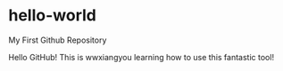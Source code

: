 # hello-world
My First Github Repository

Hello GitHub! This is wwxiangyou learning how to use this fantastic tool! 

